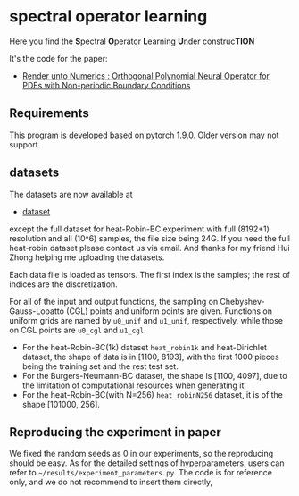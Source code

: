 # spectral operator learning
Here you find the **S**pectral **O**perator **L**earning **U**nder construc**TION**

It's the code for the paper:
- [Render unto Numerics : Orthogonal Polynomial Neural Operator for PDEs with Non-periodic Boundary Conditions](https://arxiv.org/abs/2206.12698)

## Requirements
This program is developed based on pytorch 1.9.0. Older version may not support.

## datasets
The datasets are now available at
- [dataset](https://drive.google.com/drive/folders/1YLsK5GkFpRvrUI4olSEBaz1Jo7T7lO0C?usp=sharing)

except the full dataset for heat-Robin-BC experiment with full (8192+1) resolution and all (10^6) samples, the file size being 24G. If you need the full heat-robin dataset please contact us via email. And thanks for my friend Hui Zhong helping me uploading the datasets.

Each data file is loaded as tensors. The first index is the samples; the rest of indices are the discretization.

For all of the input and output functions, the sampling on Chebyshev-Gauss-Lobatto (CGL) points and uniform points are given. Functions on uniform grids are named by `u0_unif` and `u1_unif`, respectively, while those on CGL points are `u0_cgl` and `u1_cgl`.

- For the heat-Robin-BC(1k) dataset `heat_robin1k` and heat-Dirichlet dataset, the shape of data is in [1100, 8193], with the first 1000 pieces being the training set and the rest test set. 
- For the Burgers-Neumann-BC dataset, the shape is [1100, 4097], due to the limitation of computational resources when generating it. 
- For the heat-Robin-BC(with N=256) `heat_robinN256` dataset, it is of the shape [101000, 256].

## Reproducing the experiment in paper
We fixed the random seeds as 0 in our experiments, so the reproducing should be easy. As for the detailed settings of hyperparameters, users can refer to `~/results/experiment_parameters.py`. The code is for reference only, and we do not recommend to insert them directly, 
